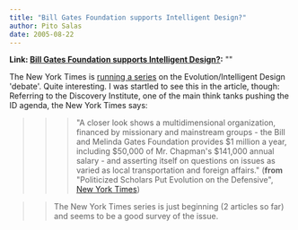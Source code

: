 ```yaml
---
title: "Bill Gates Foundation supports Intelligent Design?"
author: Pito Salas
date: 2005-08-22
---
```


**Link: [Bill Gates Foundation supports Intelligent Design?](None):** ""

The New York Times is [running a
series](<http://www.nytimes.com/pages/science/sciencespecial2/index.html>) on
the Evolution/Intelligent Design 'debate'. Quite interesting. I was startled
to see this in the article, though: Referring to the Discovery Institute, one
of the main think tanks pushing the ID agenda, the New York Times says:

>>

>>> "A closer look shows a multidimensional organization, financed by
missionary and mainstream groups - the Bill and Melinda Gates Foundation
provides $1 million a year, including $50,000 of Mr. Chapman's $141,000 annual
salary - and asserting itself on questions on issues as varied as local
transportation and foreign affairs." (**from** "Politicized Scholars Put
Evolution on the Defensive", [New York
Times](<http://www.nytimes.com/2005/08/21/national/21evolve.html?ei=5090&en=24bc1c93150ac8a8&ex=1282276800&partner=rssuserland&emc=rss&pagewanted=all>))

>>

>> The New York Times series is just beginning (2 articles so far) and seems
to be a good survey of the issue.


